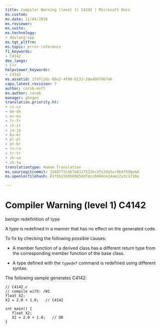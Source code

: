 ```yaml
---
title: Compiler Warning (level 1) C4142 | Microsoft Docs
ms.custom: 
ms.date: 11/04/2016
ms.reviewer: 
ms.suite: 
ms.technology:
- devlang-cpp
ms.tgt_pltfrm: 
ms.topic: error-reference
f1_keywords:
- C4142
dev_langs:
- C++
helpviewer_keywords:
- C4142
ms.assetid: 1fdfc3dc-60a2-4f00-b133-20e400f9b7a6
caps.latest.revision: 7
author: corob-msft
ms.author: corob
manager: ghogen
translation.priority.ht:
- cs-cz
- de-de
- es-es
- fr-fr
- it-it
- ja-jp
- ko-kr
- pl-pl
- pt-br
- ru-ru
- tr-tr
- zh-cn
- zh-tw
translationtype: Human Translation
ms.sourcegitcommit: 3168772cbb7e8127523bc2fc2da5cc9b4f59beb8
ms.openlocfilehash: 81fbb15b9589d5ddfdcc949dce24aec2a3c1716e

---
```

# Compiler Warning (level 1) C4142
benign redefinition of type  
  
 A type is redefined in a manner that has no effect on the generated code.  
  
 To fix by checking the following possible causes:  
  
-   A member function of a derived class has a different return type from the corresponding member function of the base class.  
  
-   A type defined with the `typedef` command is redefined using different syntax.  
  
 The following sample generates C4142:  
  
```  
// C4142.c  
// compile with: /W1  
float X2;  
X2 = 2.0 + 1.0;   // C4142  
  
int main() {  
   float X2;  
   X2 = 2.0 + 1.0;   // OK  
}  
```


<!--HONumber=Jan17_HO2-->


